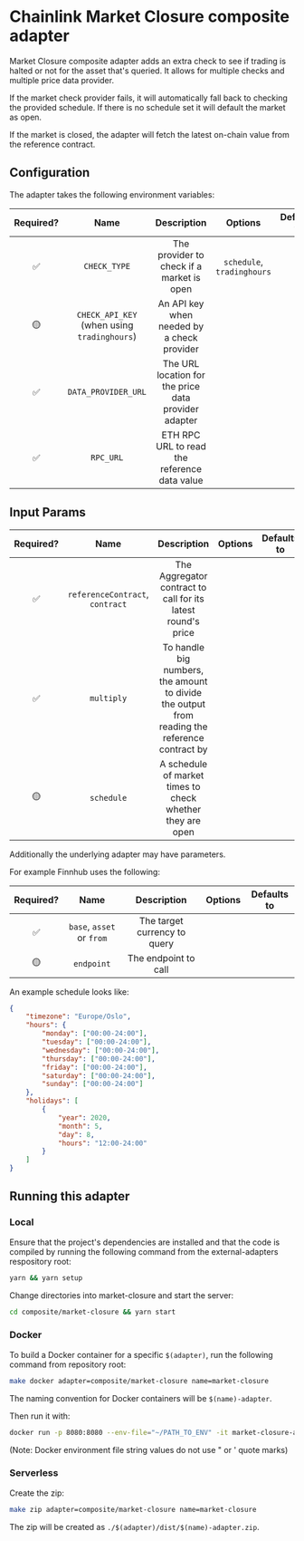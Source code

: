 # Chainlink Market Closure composite adapter

Market Closure composite adapter adds an extra check to see if trading is halted or not for the asset that's queried. It
allows for multiple checks and multiple price data provider.

If the market check provider fails, it will automatically fall
back to checking the provided schedule. If there is no schedule set it will default the market as open.

If the market is closed, the adapter will fetch the latest on-chain value from the reference contract.

## Configuration

The adapter takes the following environment variables:

| Required? |                    Name                     |                  Description                  |          Options           | Defaults to |
| :-------: | :-----------------------------------------: | :-------------------------------------------: | :------------------------: | :---------: |
|    ✅     |                `CHECK_TYPE`                 |   The provider to check if a market is open   | `schedule`, `tradinghours` |             |
|    🟡     | `CHECK_API_KEY` (when using `tradinghours`) |  An API key when needed by a check provider   |                            |             |
|    ✅     |             `DATA_PROVIDER_URL`             | The URL location for the price data provider adapter |                     |             |
|    ✅     |                  `RPC_URL`                  | ETH RPC URL to read the reference data value  |                            |             |

## Input Params

| Required? |               Name                |                                          Description                                          | Options | Defaults to |
| :-------: | :-------------------------------: | :-------------------------------------------------------------------------------------------: | :-----: | :---------: |
|    ✅     |  `referenceContract`, `contract`  |                 The Aggregator contract to call for its latest round's price                  |         |             |
|    ✅     |            `multiply`             | To handle big numbers, the amount to divide the output from reading the reference contract by |         |             |
|    🟡     |            `schedule`             |                   A schedule of market times to check whether they are open                   |         |             |

Additionally the underlying adapter may have parameters.

For example Finnhub uses the following:

| Required? |               Name                |                                          Description                                          | Options | Defaults to |
| :-------: | :-------------------------------: | :-------------------------------------------------------------------------------------------: | :-----: | :---------: |
|    ✅     |     `base`, `asset` or `from`     |                                 The target currency to query                                  |         |             |
|    🟡     |            `endpoint`             |                                     The endpoint to call                                      |         |             |

An example schedule looks like:

```json
{
    "timezone": "Europe/Oslo",
    "hours": {
        "monday": ["00:00-24:00"],
        "tuesday": ["00:00-24:00"],
        "wednesday": ["00:00-24:00"],
        "thursday": ["00:00-24:00"],
        "friday": ["00:00-24:00"],
        "saturday": ["00:00-24:00"],
        "sunday": ["00:00-24:00"]
    },
    "holidays": [
        {
            "year": 2020,
            "month": 5,
            "day": 8,
            "hours": "12:00-24:00"
        }
    ]
}
```

## Running this adapter

### Local

Ensure that the project's dependencies are installed and that the code is compiled by running the following command from the external-adapters respository root:

```bash
yarn && yarn setup
```

Change directories into market-closure and start the server:

```bash
cd composite/market-closure && yarn start
```

### Docker

To build a Docker container for a specific `$(adapter)`, run the following command from repository root:

```bash
make docker adapter=composite/market-closure name=market-closure
```

The naming convention for Docker containers will be `$(name)-adapter`.

Then run it with:

```bash
docker run -p 8080:8080 --env-file="~/PATH_TO_ENV" -it market-closure-adapter:latest
```

(Note: Docker environment file string values do not use " or ' quote marks)

### Serverless

Create the zip:

```bash
make zip adapter=composite/market-closure name=market-closure
```

The zip will be created as `./$(adapter)/dist/$(name)-adapter.zip`.
